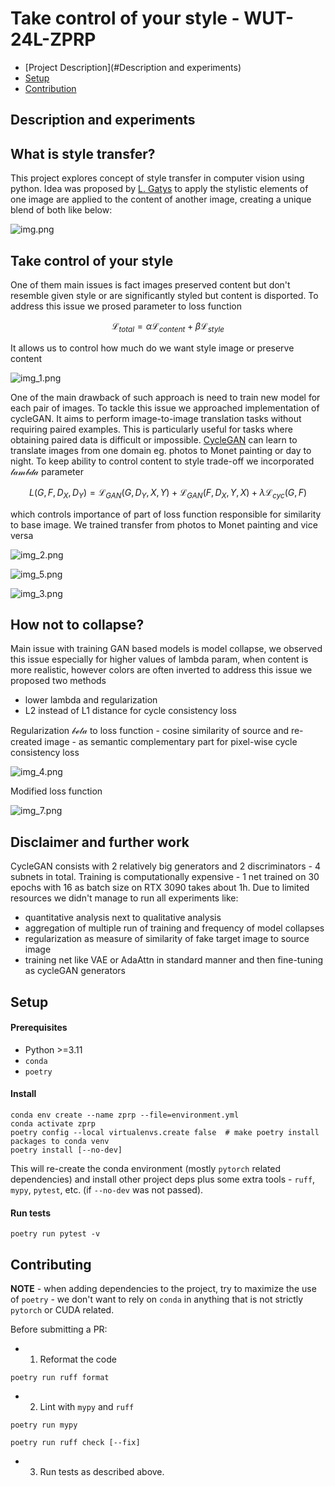 # Take control of your style - WUT-24L-ZPRP 
- [Project Description](#Description and experiments)
- [Setup](#setup)
- [Contribution](#contributing)

## Description and experiments
## What is style transfer?
This project explores concept of style transfer in computer vision using python. Idea was proposed by [L. Gatys](https://arxiv.org/abs/1508.06576)
to apply the stylistic elements of one image are applied to the content of another image, creating a unique blend of both like below:

![img.png](./docs/readme_img/img.png)

## Take control of your style
One of them main issues is fact images preserved content but don't resemble given style or are significantly styled but
content is disported. To address this issue we prosed parameter to loss function

```math
\mathcal{L}_{total} = \alpha \mathcal{L}_{content} + \beta \mathcal{L}_{style}
```

It allows us to control how much do we want style image or preserve content

![img_1.png](./docs/readme_img/img_1.png)



One of the main drawback of such approach is need to train new model for each pair of images.
To tackle this issue we approached implementation of cycleGAN. It aims to perform image-to-image translation tasks 
without requiring paired examples. This is particularly useful for tasks where obtaining paired data is difficult 
or impossible. [CycleGAN](https://arxiv.org/pdf/1703.10593) can learn to translate images from one domain eg. photos to Monet painting or day to night.
To keep ability to control content to style trade-off we incorporated $`\mathcal{lambda}`$ parameter 

```math
L(G, F, D_X, D_Y) = \mathcal{L}_{GAN}(G, D_Y, X, Y) + \mathcal{L}_{GAN}(F, D_X, Y, X) + \lambda \mathcal{L}_{cyc}(G, F)
```

which controls importance of part of loss function responsible for similarity to base image. We trained transfer from photos
to Monet painting and vice versa

![img_2.png](./docs/readme_img/img_2.png)

![img_5.png](./docs/readme_img/img_5.png)

![img_3.png](./docs/readme_img/img_3.png)

## How not to collapse?
Main issue with training GAN based models is model collapse, we observed this issue especially for higher values of lambda param, when content is more realistic, however colors are often inverted to address this issue we proposed two methods
- lower lambda and regularization
- L2 instead of L1 distance for cycle consistency loss

Regularization $`\mathcal{beta}`$ to loss function - cosine similarity of source and re-created image - as semantic 
complementary part for pixel-wise cycle consistency loss

![img_4.png](./docs/readme_img/img_4.png)

Modified loss function 

![img_7.png](./docs/readme_img/img_7.png)

## Disclaimer and further work
CycleGAN consists with 2 relatively big generators and 2 discriminators - 4 subnets in total. Training is computationally
expensive - 1 net trained on 30 epochs with 16 as batch size on RTX 3090 takes about 1h. Due to limited resources we didn't manage to 
run all experiments like: 
- quantitative analysis next to qualitative analysis
- aggregation of multiple run of training and frequency of model collapses 
- regularization as measure of similarity of fake target image to source image
- training net like VAE or AdaAttn in standard manner and then fine-tuning as cycleGAN generators

## Setup

#### Prerequisites  

- Python >=3.11
- `conda`
- `poetry`

#### Install

```shell
conda env create --name zprp --file=environment.yml
conda activate zprp
poetry config --local virtualenvs.create false  # make poetry install packages to conda venv
poetry install [--no-dev]
```

This will re-create the conda environment (mostly `pytorch` related dependencies) and install other project deps plus some extra tools - `ruff`, `mypy`, `pytest`, etc. (if `--no-dev` was not passed).

#### Run tests

```shell
poetry run pytest -v
```

## Contributing

**NOTE** - when adding dependencies to the project, try to maximize the use of `poetry` - we don't want to rely on `conda` in anything that is not strictly `pytorch` or CUDA related.


Before submitting a PR:

- 1. Reformat the code

```shell
poetry run ruff format
```

- 2. Lint with `mypy` and `ruff`

```shell
poetry run mypy
```

```shell
poetry run ruff check [--fix]
```

- 3. Run tests as described above.